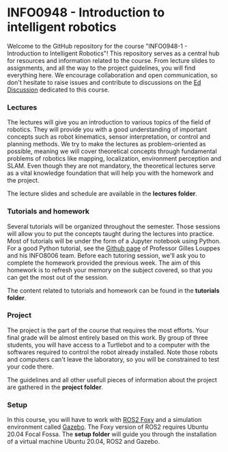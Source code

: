 # INFO0948 - Introduction to intelligent robotics

Welcome to the GitHub repository for the course "INFO0948-1 - Introduction to Intelligent Robotics"! This repository serves as a central hub for resources and information related to the course. From lecture slides to assignments, and all the way to the project guidelines, you will find everything here. We encourage collaboration and open communication, so don't hesitate to raise issues and contribute to discussions on the [Ed Discussion](https://edstem.org/) dedicated to this course.

### Lectures

The lectures will give you an introduction to various topics of the field of robotics. They will provide you with a good understanding of important concepts such as robot kinematics, sensor interpretation, or control and planning methods. We try to make the lectures as problem-oriented as possible, meaning we will cover theoretical concepts through fundamental problems of robotics like mapping, localization, environment perception and SLAM. Even though they are not mandatory, the theoretical lectures serve as a vital knowledge foundation that will help you with the homework and the project.

The lecture slides and schedule are available in the **lectures folder**.

### Tutorials and homework

Several tutorials will be organized throughout the semester. Those sessions will allow you to put the concepts taught during the lectures into practice. Most of tutorials will be under the form of a Jupyter notebook using Python. For a good Python tutorial, see the [Github page](https://github.com/glouppe/info8006-introduction-to-ai/tree/master/python-tutorial) of Professor Gilles Louppes and his INFO8006 team. Before each tutoring session, we'll ask you to complete the homework provided the previous week. The aim of this homework is to refresh your memory on the subject covered, so that you can get the most out of the session. 

The content related to tutorials and homework can be found in the **tutorials folder**.

### Project

The project is the part of the course that requires the most efforts. Your final grade will be almost entirely based on this work. By group of three students, you will have access to a Turtlebot and to a computer with the  softwares required to control the robot already installed. Note those robots and computers can't leave the laboratory, so you will be constrained to test your code there.

The guidelines and all other usefull pieces of information about the project are gathered in the **project folder**.

### Setup

In this course, you will have to work with [ROS2 Foxy](https://docs.ros.org/en/foxy/index.html) and a simulation environment called [Gazebo](https://docs.ros.org/en/foxy/index.html). The Foxy version of ROS2 requires Ubuntu 20.04 Focal Fossa. The **setup folder** will guide you through the installation of a virtual machine Ubuntu 20.04, ROS2 and Gazebo.

